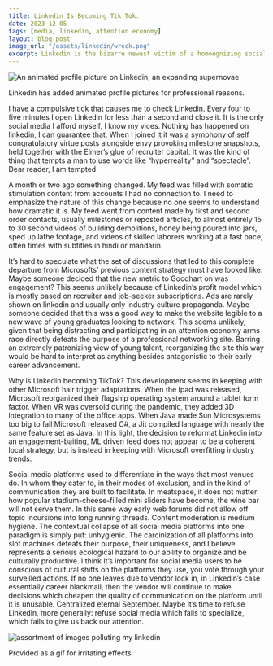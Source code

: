 ```yaml
---
title: Linkedin Is Becoming Tik Tok. 
date: 2023-12-05
tags: [media, linkedin, attention economy]
layout: blog_post
image_url: "/assets/linkedin/wreck.png"
excerpt: Linkedin is the bizarre newest victim of a homoegnizing social media landscape. In a twist approaching satire, Linkedin has begun adopting a Tik Tok like format - raising questions about the our ability to communicate and organize in an attention economy arms-race.
---
```



![An animated profile picture on Linkedin, an expanding supernovae](/assets/linkedin/animated_avatarOD.gif)
<p class=fig_caption>Linkedin has added animated profile pictures for professional reasons.</p>

I have a compulsive tick that causes me to check Linkedin. Every four to five minutes I open Linkedin for less than a second and close it. It is  the only social media I afford myself, I know my vices. Nothing has happened on linkedin, I can guarantee that. When I joined it it was a symphony of self congratulatory virtue posts alongside envy provoking milestone snapshots, held together with the Elmer’s glue of recruiter capital. It was the kind of thing that tempts a man to use words like “hyperreality” and “spectacle”. Dear reader, I am tempted. 

 A month or two ago something changed. My feed was filled with somatic stimulation content from accounts I had no connection to. I need to emphasize the nature of this change because no one seems to understand how dramatic it is. My feed went from content made by first and second order contacts, usually milestones or reposted articles, to almost entirely 15 to 30 second videos of building demolitions, honey being poured into jars, sped up lathe footage, and videos of skilled laborers working at a fast pace, often times with subtitles in hindi or mandarin. 

It’s hard to speculate what the set of discussions that led to this complete departure from Microsofts’ previous content strategy must have looked like. Maybe someone decided that the new metric to Goodhart on was engagement? This seems unlikely because of Linkedin’s profit model which is mostly based on recruiter and job-seeker subscriptions. Ads are rarely shown on linkedin and usually only industry culture propaganda. Maybe someone decided that this was a good way to make the website legible to a new wave of young graduates looking to network. This seems unlikely, given that being distracting and participating in an attention economy arms race directly defeats the purpose of a professional networking site. Barring an extremely patronizing view of young talent, reorganizing the site this way would be hard to interpret as anything besides antagonistic to their early career advancement.

Why is Linkedin becoming TikTok? This development seems in keeping with other Microsoft hair trigger adaptations. When the Ipad was released, Microsoft reorganized their flagship operating system around a tablet form factor. When VR was oversold during the pandemic, they added 3D integration to many of the office apps. When Java made Sun Microsystems too big to fail Microsoft released C#, a Jit compiled language with nearly the same feature set as Java. In this light, the decision to reformat Linkedin into an engagement-baiting, ML driven feed does not appear to be a coherent local strategy, but is instead in keeping with Microsoft overfitting industry trends.

Social media platforms used to differentiate in the ways that most venues do. In whom they cater to, in their modes of exclusion, and in the kind of communication they are built to facilitate. In meatspace, it does not matter how popular stadium-cheese-filled mini sliders have become, the wine bar will not serve them. In this same way early web forums did not allow off topic incursions into long running threads. Content moderation is medium hygiene. The contextual collapse of all social media platforms into one paradigm is simply put: unhygienic. The carcinization of all platforms into slot machines defeats their purpose, their uniqueness, and I believe represents a serious ecological hazard to our ability to organize and be culturally productive. I think It’s important for social media users to be conscious of cultural shifts on the platforms they use, you vote through your surveilled actions. If no one leaves due to vendor lock in, in Linkedin’s case essentially career blackmail, then the vendor will continue to make decisions which cheapen the quality of communication on the platform until it is unusable. Centralized eternal September. Maybe it’s time to refuse Linkedin, more generally: refuse social media which fails to specialize, which fails to give us back our attention. 

![assortment of images polluting my linkedin](/assets/linkedin/comp.gif)
<p class=fig_caption>Provided as a gif for irritating effects.</p>
